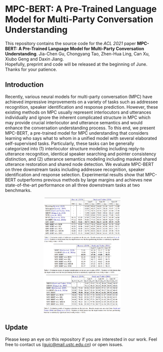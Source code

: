# MPC-BERT: A Pre-Trained Language Model for Multi-Party Conversation Understanding
This repository contains the source code for the _ACL 2021_ paper **MPC-BERT: A Pre-Trained Language Model for Multi-Party Conversation Understanding**. Jia-Chen Gu, Chongyang Tao, Zhen-Hua Ling, Can Xu, Xiubo Geng and Daxin Jiang. <br>
Hopefully, preprint and code will be released at the beginning of June. Thanks for your patience. <br>

## Introduction
Recently, various neural models for multi-party conversation (MPC) have achieved impressive improvements on a variety of tasks such as addressee recognition, speaker identification and response prediction. 
However, these existing methods on MPC usually represent interlocutors and utterances individually and ignore the inherent complicated structure in MPC which may provide crucial interlocutor and utterance semantics and would enhance the conversation understanding process. 
To this end, we present MPC-BERT, a pre-trained model for MPC understanding that considers learning who says what to whom in a unified model with several elaborated self-supervised tasks. 
Particularly, these  tasks can be generally categorized into (1) interlocutor structure modeling including reply-to utterance recognition, identical speaker searching and pointer consistency distinction, and (2) utterance semantics modeling including masked shared utterance restoration and shared node detection. 
We evaluate MPC-BERT on three downstream tasks including addressee recognition, speaker identification and response selection. 
Experimental results show that MPC-BERT outperforms previous methods by large margins and achieves new state-of-the-art performance on all three downstream tasks at two benchmarks.

<div align=center><img src="image/result_ addressee_recognition.png" width=50%></div>

<div align=center><img src="image/result_speaker_identification.png" width=50%></div>

<div align=center><img src="image/result_response_selection.png" width=50%></div>

## Update
Please keep an eye on this repository if you are interested in our work.
Feel free to contact us (gujc@mail.ustc.edu.cn) or open issues.
